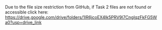 Due to the file size restriction from GitHub, if Task 2 files are not found or accessible click here: https://drive.google.com/drive/folders/1lR6jcoEX4lk5PRV9l7CngIqzFkFG5Wa0?usp=drive_link

